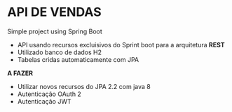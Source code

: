 # API DE VENDAS
Simple project using Spring Boot

- API usando recursos excluisivos do Sprint boot para a arquitetura **REST** 
- Utilizado banco de dados H2
- Tabelas cridas automaticamente com JPA

**A FAZER**
-  Utilizar novos recursos do JPA 2.2  com java 8
-  Autenticação OAuth 2
-  Autenticação JWT
